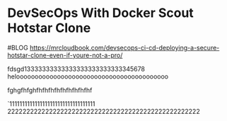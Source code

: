 # DevSecOps With Docker Scout Hotstar Clone

#BLOG
https://mrcloudbook.com/devsecops-ci-cd-deploying-a-secure-hotstar-clone-even-if-youre-not-a-pro/

fdsgd13333333333333333333333333345678
helooooooooooooooooooooooooooooooooooooooooo





fghgfhfghfhfhfhfhfhfhfhfhfhf

`1111111111111111111111111111111111 222222222222222222222222222222222222222222222222222
